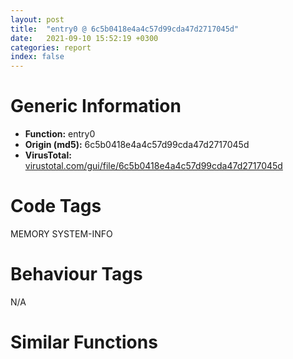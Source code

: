 ```yaml
---
layout: post
title:  "entry0 @ 6c5b0418e4a4c57d99cda47d2717045d"
date:   2021-09-10 15:52:19 +0300
categories: report
index: false
---
```


# Generic Information
- **Function:** entry0
- **Origin (md5):** 6c5b0418e4a4c57d99cda47d2717045d
- **VirusTotal:** [virustotal.com/gui/file/6c5b0418e4a4c57d99cda47d2717045d][virustotal_ref]

# Code Tags
<span class="tag" id="MEMORY">MEMORY</span>
<span class="tag" id="SYSTEM-INFO">SYSTEM-INFO</span>


# Behaviour Tags
<span class="bhv-tag" id="na">N/A</span>

# Similar Functions
<script type="text/javascript" src="https://www.gstatic.com/charts/loader.js"></script>
<script type="text/javascript">

    google.charts.load('current', {'packages':['corechart']});
    google.charts.setOnLoadCallback(drawChart);

    function drawChart() {
    var data = new google.visualization.DataTable();
        data.addColumn('number', 'X');
        data.addColumn('number', 'Y');
        data.addColumn({type: 'string', role: 'tooltip', 'p': {'html': true}});
        data.addColumn({'type': 'string', 'role': 'style'});
        
        data.addRows([
    [31.463544845581055, -50.70083999633789, '<b><a href="/report/entry0@6c5b0418e4a4c57d99cda47d2717045d">entry0</a><br>@6c5b0418e4a4c57d99cda47d2717045d</b><br>push 0x60<br>push 0x435240<br>call fcn.004107bc<br>and dword[ebp-4], 0<br>lea eax, [ebp-0x70]<br>push eax<br>call dword[sym.imp.KERNEL32.dll_GetStartupInfoW]<br>mov dword[ebp-4], 0xfffffffe<br>mov edi, 0x94<br>push edi<br>push 0<br>mov ebx, dword[sym.imp.KERNEL32.dll_GetProcessHeap]<br>call ebx<br>push eax<br>call dword[sym.imp.KERNEL32.dll_HeapAlloc]<br>mov esi, eax<br>test esi, esi<br>jne 0x40dc45<br>push 0x12<br>call fcn.0040db95<br>pop ecx<br>jmp 0x40ddce<br>mov dword[esi], edi<br>push esi<br>call dword[sym.imp.KERNEL32.dll_GetVersionExA]<br>push esi<br>push 0<br>test eax, eax<br>jne 0x40dc63<br>call ebx<br>push eax<br>call dword[sym.imp.KERNEL32.dll_HeapFree]<br>jmp 0x40ddce<br>mov eax, dword[esi+0x10]<br>mov dword[ebp-0x20], eax<br>mov eax, dword[esi+4]<br>mov dword[ebp-0x24], eax<br>mov eax, dword[esi+8]<br>mov dword[ebp-0x28], eax<br>mov edi, dword[esi+0xc]<br>and edi, 0x7fff<br>call ebx<br>push eax<br>call dword[sym.imp.KERNEL32.dll_HeapFree]<br>mov esi, dword[ebp-0x20]<br>cmp esi, 2<br>je 0x40dc95<br>or edi, 0x8000<br>mov ecx, dword[ebp-0x24]<br>mov eax, ecx<br>shl eax, 8<br>mov edx, dword[ebp-0x28]<br>add eax, edx<br>mov dword[0x439420], esi<br>mov dword[0x439428], eax<br>mov dword[0x43942c], ecx<br>mov dword[0x439430], edx<br>mov dword[0x439424], edi<br>call fcn.0040dbb9<br>mov dword[ebp-0x20], eax<br>xor ebx, ebx<br>inc ebx<br>push ebx<br>call fcn.00413774<br>pop ecx<br>test eax, eax<br>jne 0x40dcdd<br>push 0x1c<br>call fcn.0040db95<br>pop ecx<br>call fcn.0040f568<br>test eax, eax<br>jne 0x40dcee<br>push 0x10<br>call fcn.0040db95<br>pop ecx<br>call fcn.0041a160<br>mov dword[ebp-4], ebx<br>call fcn.00414bca<br>test eax, eax<br>jge 0x40dd07<br>push 0x1b<br>call fcn.00412757<br>pop ecx<br>call fcn.0041a0c1<br>mov dword[0x43adcc], eax<br>call fcn.00419f60<br>mov dword[0x439088], eax<br>call fcn.00419eb5<br>test eax, eax<br>jge 0x40dd2c<br>push 8<br>call fcn.00412757<br>pop ecx<br>call fcn.00419c8f<br>test eax, eax<br>jge 0x40dd3d<br>push 9<br>call fcn.00412757<br>pop ecx<br>push ebx<br>call fcn.00412873<br>pop ecx<br>test eax, eax<br>je 0x40dd4f<br>push eax<br>call fcn.00412757<br>pop ecx<br>call fcn.00419c49<br>test byte[ebp-0x44], bl<br>je 0x40dd5f<br>movzx ecx, word[ebp-0x40]<br>jmp 0x40dd62<br>push 0xa<br>pop ecx<br>push ecx<br>push eax<br>push 0<br>push 0x400000<br>call main<br>mov dword[ebp-0x1c], eax<br>cmp dword[ebp-0x20], 0<br>jne 0x40dd7f<br>push eax<br>call fcn.004129e7<br>call fcn.00412a09<br>jmp 0x40ddb4<br>mov dword[ebp-4], 0xfffffffe<br>mov eax, dword[ebp-0x1c]<br>jmp 0x40ddd3<br>mov eax, 0xff<br>call fcn.00410801<br>ret <br>call fcn.0041a1a8<br>jmp 0x40dbfa<br><eoc> ', 'point { fill-color: #e0440e; }'],
[-154.21778869628906, 81.44380950927734, '<b><a href="/report/entry0@e38ba004520fa1a86a35b63e8d5843ef">entry0</a><br>@e38ba004520fa1a86a35b63e8d5843ef</b><br>push 0x60<br>push 0x40b480<br>call fcn.004037c4<br>and dword[ebp-4], 0<br>lea eax, [ebp-0x70]<br>push eax<br>call dword[sym.imp.KERNEL32.dll_GetStartupInfoA]<br>mov dword[ebp-4], 0xfffffffe<br>mov edi, 0x94<br>push edi<br>push 0<br>mov ebx, dword[sym.imp.KERNEL32.dll_GetProcessHeap]<br>call ebx<br>push eax<br>call dword[sym.imp.KERNEL32.dll_HeapAlloc]<br>mov esi, eax<br>test esi, esi<br>jne 0x401303<br>push 0x12<br>call fcn.00401253<br>pop ecx<br>jmp 0x40148d<br>mov dword[esi], edi<br>push esi<br>call dword[sym.imp.KERNEL32.dll_GetVersionExA]<br>push esi<br>push 0<br>test eax, eax<br>jne 0x401321<br>call ebx<br>push eax<br>call dword[sym.imp.KERNEL32.dll_HeapFree]<br>jmp 0x40148d<br>mov eax, dword[esi+0x10]<br>mov dword[ebp-0x20], eax<br>mov eax, dword[esi+4]<br>mov dword[ebp-0x24], eax<br>mov eax, dword[esi+8]<br>mov dword[ebp-0x28], eax<br>mov edi, dword[esi+0xc]<br>and edi, 0x7fff<br>call ebx<br>push eax<br>call dword[sym.imp.KERNEL32.dll_HeapFree]<br>mov esi, dword[ebp-0x20]<br>cmp esi, 2<br>je 0x401353<br>or edi, 0x8000<br>mov ecx, dword[ebp-0x24]<br>mov eax, ecx<br>shl eax, 8<br>mov edx, dword[ebp-0x28]<br>add eax, edx<br>mov dword[0x40d29c], esi<br>mov dword[0x40d2a4], eax<br>mov dword[0x40d2a8], ecx<br>mov dword[0x40d2ac], edx<br>mov dword[0x40d2a0], edi<br>call fcn.00401277<br>mov dword[ebp-0x20], eax<br>xor ebx, ebx<br>inc ebx<br>push ebx<br>call fcn.00403767<br>pop ecx<br>test eax, eax<br>jne 0x40139b<br>push 0x1c<br>call fcn.00401253<br>pop ecx<br>call fcn.00403588<br>test eax, eax<br>jne 0x4013ac<br>push 0x10<br>call fcn.00401253<br>pop ecx<br>call fcn.00403191<br>mov dword[ebp-4], ebx<br>call fcn.00402f51<br>test eax, eax<br>jge 0x4013c5<br>push 0x1b<br>call fcn.00402442<br>pop ecx<br>call dword[sym.imp.KERNEL32.dll_GetCommandLineA]<br>mov dword[0x40eb38], eax<br>call fcn.00402e1c<br>mov dword[0x40cf60], eax<br>call fcn.00402d63<br>test eax, eax<br>jge 0x4013eb<br>push 8<br>call fcn.00402442<br>pop ecx<br>call fcn.00402af0<br>test eax, eax<br>jge 0x4013fc<br>push 9<br>call fcn.00402442<br>pop ecx<br>push ebx<br>call fcn.0040255e<br>pop ecx<br>test eax, eax<br>je 0x40140e<br>push eax<br>call fcn.00402442<br>pop ecx<br>call fcn.00402a93<br>test byte[ebp-0x44], bl<br>je 0x40141e<br>movzx ecx, word[ebp-0x40]<br>jmp 0x401421<br>push 0xa<br>pop ecx<br>push ecx<br>push eax<br>push 0<br>push 0x400000<br>call main<br>mov dword[ebp-0x1c], eax<br>cmp dword[ebp-0x20], 0<br>jne 0x40143e<br>push eax<br>call fcn.004026be<br>call fcn.004026e0<br>jmp 0x401473<br>mov dword[ebp-4], 0xfffffffe<br>mov eax, dword[ebp-0x1c]<br>jmp 0x401492<br>mov eax, 0xff<br>call fcn.00403809<br>ret <br>call fcn.004039b6<br>jmp 0x4012b8<br><eoc> ', 'null'],
[-105.26805877685547, -41.25066375732422, '<b><a href="/report/entry0@de21a548b66aa6c0b17491b6a31e14fa">entry0</a><br>@de21a548b66aa6c0b17491b6a31e14fa</b><br>push 0x60<br>push 0x446f40<br>call fcn.0040fac8<br>and dword[ebp-4], 0<br>lea eax, [ebp-0x70]<br>push eax<br>call dword[sym.imp.KERNEL32.dll_GetStartupInfoA]<br>mov dword[ebp-4], 0xfffffffe<br>mov edi, 0x94<br>push edi<br>push 0<br>mov ebx, dword[sym.imp.KERNEL32.dll_GetProcessHeap]<br>call ebx<br>push eax<br>call dword[sym.imp.KERNEL32.dll_HeapAlloc]<br>mov esi, eax<br>test esi, esi<br>jne 0x40f926<br>push 0x12<br>call fcn.0040f876<br>pop ecx<br>jmp 0x40fab0<br>mov dword[esi], edi<br>push esi<br>call dword[sym.imp.KERNEL32.dll_GetVersionExA]<br>push esi<br>push 0<br>test eax, eax<br>jne 0x40f944<br>call ebx<br>push eax<br>call dword[sym.imp.KERNEL32.dll_HeapFree]<br>jmp 0x40fab0<br>mov eax, dword[esi+0x10]<br>mov dword[ebp-0x20], eax<br>mov eax, dword[esi+4]<br>mov dword[ebp-0x24], eax<br>mov eax, dword[esi+8]<br>mov dword[ebp-0x28], eax<br>mov edi, dword[esi+0xc]<br>and edi, 0x7fff<br>call ebx<br>push eax<br>call dword[sym.imp.KERNEL32.dll_HeapFree]<br>mov esi, dword[ebp-0x20]<br>cmp esi, 2<br>je 0x40f976<br>or edi, 0x8000<br>mov ecx, dword[ebp-0x24]<br>mov eax, ecx<br>shl eax, 8<br>mov edx, dword[ebp-0x28]<br>add eax, edx<br>mov dword[0x449de0], esi<br>mov dword[0x449de8], eax<br>mov dword[0x449dec], ecx<br>mov dword[0x449df0], edx<br>mov dword[0x449de4], edi<br>call fcn.0040f89a<br>mov dword[ebp-0x20], eax<br>xor ebx, ebx<br>inc ebx<br>push ebx<br>call fcn.0041435e<br>pop ecx<br>test eax, eax<br>jne 0x40f9be<br>push 0x1c<br>call fcn.0040f876<br>pop ecx<br>call fcn.00411c6f<br>test eax, eax<br>jne 0x40f9cf<br>push 0x10<br>call fcn.0040f876<br>pop ecx<br>call fcn.00420a7f<br>mov dword[ebp-4], ebx<br>call fcn.004207f3<br>test eax, eax<br>jge 0x40f9e8<br>push 0x1b<br>call fcn.00419eb2<br>pop ecx<br>call dword[sym.imp.KERNEL32.dll_GetCommandLineA]<br>mov dword[0x44b8c4], eax<br>call fcn.004206be<br>mov dword[0x4498e0], eax<br>call fcn.00420605<br>test eax, eax<br>jge 0x40fa0e<br>push 8<br>call fcn.00419eb2<br>pop ecx<br>call fcn.00420388<br>test eax, eax<br>jge 0x40fa1f<br>push 9<br>call fcn.00419eb2<br>pop ecx<br>push ebx<br>call fcn.0041a0f0<br>pop ecx<br>test eax, eax<br>je 0x40fa31<br>push eax<br>call fcn.00419eb2<br>pop ecx<br>call fcn.0042032b<br>test byte[ebp-0x44], bl<br>je 0x40fa41<br>movzx ecx, word[ebp-0x40]<br>jmp 0x40fa44<br>push 0xa<br>pop ecx<br>push ecx<br>push eax<br>push 0<br>push 0x400000<br>call fcn.0040161d<br>mov dword[ebp-0x1c], eax<br>cmp dword[ebp-0x20], 0<br>jne 0x40fa61<br>push eax<br>call fcn.0041a264<br>call fcn.0041a286<br>jmp 0x40fa96<br>mov dword[ebp-4], 0xfffffffe<br>mov eax, dword[ebp-0x1c]<br>jmp 0x40fab5<br>mov eax, 0xff<br>call fcn.0040fb0d<br>ret <br>call fcn.00420ac7<br>jmp 0x40f8db<br><eoc> ', 'null'],
[-61.527591705322266, 182.40606689453125, '<b><a href="/report/entry0@46f6c2adf1fd4d1453ed312ca79dd9bf">entry0</a><br>@46f6c2adf1fd4d1453ed312ca79dd9bf</b><br>push 0x60<br>push 0x446cd0<br>call fcn.00438260<br>and dword[ebp-4], 0<br>lea eax, [ebp-0x70]<br>push eax<br>call dword[sym.imp.KERNEL32.dll_GetStartupInfoA]<br>mov dword[ebp-4], 0xfffffffe<br>mov edi, 0x94<br>push edi<br>push 0<br>mov ebx, dword[sym.imp.KERNEL32.dll_GetProcessHeap]<br>call ebx<br>push eax<br>call dword[sym.imp.KERNEL32.dll_HeapAlloc]<br>mov esi, eax<br>test esi, esi<br>jne 0x436911<br>push 0x12<br>call fcn.00436861<br>pop ecx<br>jmp 0x436a9b<br>mov dword[esi], edi<br>push esi<br>call dword[sym.imp.KERNEL32.dll_GetVersionExA]<br>push esi<br>push 0<br>test eax, eax<br>jne 0x43692f<br>call ebx<br>push eax<br>call dword[sym.imp.KERNEL32.dll_HeapFree]<br>jmp 0x436a9b<br>mov eax, dword[esi+0x10]<br>mov dword[ebp-0x20], eax<br>mov eax, dword[esi+4]<br>mov dword[ebp-0x24], eax<br>mov eax, dword[esi+8]<br>mov dword[ebp-0x28], eax<br>mov edi, dword[esi+0xc]<br>and edi, 0x7fff<br>call ebx<br>push eax<br>call dword[sym.imp.KERNEL32.dll_HeapFree]<br>mov esi, dword[ebp-0x20]<br>cmp esi, 2<br>je 0x436961<br>or edi, 0x8000<br>mov ecx, dword[ebp-0x24]<br>mov eax, ecx<br>shl eax, 8<br>mov edx, dword[ebp-0x28]<br>add eax, edx<br>mov dword[0x449a18], esi<br>mov dword[0x449a20], eax<br>mov dword[0x449a24], ecx<br>mov dword[0x449a28], edx<br>mov dword[0x449a1c], edi<br>call fcn.00436885<br>mov dword[ebp-0x20], eax<br>xor ebx, ebx<br>inc ebx<br>push ebx<br>call fcn.00438189<br>pop ecx<br>test eax, eax<br>jne 0x4369a9<br>push 0x1c<br>call fcn.00436861<br>pop ecx<br>call fcn.00437faa<br>test eax, eax<br>jne 0x4369ba<br>push 0x10<br>call fcn.00436861<br>pop ecx<br>call fcn.00437b0a<br>mov dword[ebp-4], ebx<br>call fcn.0043787e<br>test eax, eax<br>jge 0x4369d3<br>push 0x1b<br>call fcn.00436bb4<br>pop ecx<br>call dword[sym.imp.KERNEL32.dll_GetCommandLineA]<br>mov dword[0x44a2b8], eax<br>call fcn.00437749<br>mov dword[0x4496e4], eax<br>call fcn.00437690<br>test eax, eax<br>jge 0x4369f9<br>push 8<br>call fcn.00436bb4<br>pop ecx<br>call fcn.00437413<br>test eax, eax<br>jge 0x436a0a<br>push 9<br>call fcn.00436bb4<br>pop ecx<br>push ebx<br>call fcn.00436df2<br>pop ecx<br>test eax, eax<br>je 0x436a1c<br>push eax<br>call fcn.00436bb4<br>pop ecx<br>call fcn.004373b6<br>test byte[ebp-0x44], bl<br>je 0x436a2c<br>movzx ecx, word[ebp-0x40]<br>jmp 0x436a2f<br>push 0xa<br>pop ecx<br>push ecx<br>push eax<br>push 0<br>push 0x400000<br>call main<br>mov dword[ebp-0x1c], eax<br>cmp dword[ebp-0x20], 0<br>jne 0x436a4c<br>push eax<br>call fcn.00436f52<br>call fcn.00436f74<br>jmp 0x436a81<br>mov dword[ebp-4], 0xfffffffe<br>mov eax, dword[ebp-0x1c]<br>jmp 0x436aa0<br>mov eax, 0xff<br>call fcn.004382a5<br>ret <br>call fcn.00438486<br>jmp 0x4368c6<br><eoc> ', 'null'],
[24.428815841674805, 81.59456634521484, '<b><a href="/report/entry0@7b00dd8f2abf54a73bfb09681334ff78">entry0</a><br>@7b00dd8f2abf54a73bfb09681334ff78</b><br>push 0x60<br>push 0x461e28<br>call fcn.0043968c<br>and dword[ebp-4], 0<br>lea eax, [ebp-0x70]<br>push eax<br>call dword[sym.imp.KERNEL32.dll_GetStartupInfoA]<br>mov dword[ebp-4], 0xfffffffe<br>mov edi, 0x94<br>push edi<br>push 0<br>mov ebx, dword[sym.imp.KERNEL32.dll_GetProcessHeap]<br>call ebx<br>push eax<br>call dword[sym.imp.KERNEL32.dll_HeapAlloc]<br>mov esi, eax<br>test esi, esi<br>jne 0x437600<br>push 0x12<br>call fcn.00437550<br>pop ecx<br>jmp 0x43778a<br>mov dword[esi], edi<br>push esi<br>call dword[sym.imp.KERNEL32.dll_GetVersionExA]<br>push esi<br>push 0<br>test eax, eax<br>jne 0x43761e<br>call ebx<br>push eax<br>call dword[sym.imp.KERNEL32.dll_HeapFree]<br>jmp 0x43778a<br>mov eax, dword[esi+0x10]<br>mov dword[ebp-0x20], eax<br>mov eax, dword[esi+4]<br>mov dword[ebp-0x24], eax<br>mov eax, dword[esi+8]<br>mov dword[ebp-0x28], eax<br>mov edi, dword[esi+0xc]<br>and edi, 0x7fff<br>call ebx<br>push eax<br>call dword[sym.imp.KERNEL32.dll_HeapFree]<br>mov esi, dword[ebp-0x20]<br>cmp esi, 2<br>je 0x437650<br>or edi, 0x8000<br>mov ecx, dword[ebp-0x24]<br>mov eax, ecx<br>shl eax, 8<br>mov edx, dword[ebp-0x28]<br>add eax, edx<br>mov dword[0x46a8ec], esi<br>mov dword[0x46a8f4], eax<br>mov dword[0x46a8f8], ecx<br>mov dword[0x46a8fc], edx<br>mov dword[0x46a8f0], edi<br>call fcn.00437574<br>mov dword[ebp-0x20], eax<br>xor ebx, ebx<br>inc ebx<br>push ebx<br>call fcn.0043b879<br>pop ecx<br>test eax, eax<br>jne 0x437698<br>push 0x1c<br>call fcn.00437550<br>pop ecx<br>call fcn.0043c8f7<br>test eax, eax<br>jne 0x4376a9<br>push 0x10<br>call fcn.00437550<br>pop ecx<br>call fcn.00444627<br>mov dword[ebp-4], ebx<br>call fcn.004425ae<br>test eax, eax<br>jge 0x4376c2<br>push 0x1b<br>call fcn.00438f0b<br>pop ecx<br>call dword[sym.imp.KERNEL32.dll_GetCommandLineA]<br>mov dword[0x46c6c4], eax<br>call fcn.004444f2<br>mov dword[0x46a8dc], eax<br>call fcn.00444439<br>test eax, eax<br>jge 0x4376e8<br>push 8<br>call fcn.00438f0b<br>pop ecx<br>call fcn.004441c6<br>test eax, eax<br>jge 0x4376f9<br>push 9<br>call fcn.00438f0b<br>pop ecx<br>push ebx<br>call fcn.00439027<br>pop ecx<br>test eax, eax<br>je 0x43770b<br>push eax<br>call fcn.00438f0b<br>pop ecx<br>call fcn.00444169<br>test byte[ebp-0x44], bl<br>je 0x43771b<br>movzx ecx, word[ebp-0x40]<br>jmp 0x43771e<br>push 0xa<br>pop ecx<br>push ecx<br>push eax<br>push 0<br>push 0x400000<br>call fcn.0044f3f8<br>mov dword[ebp-0x1c], eax<br>cmp dword[ebp-0x20], 0<br>jne 0x43773b<br>push eax<br>call fcn.0043919b<br>call fcn.004391bd<br>jmp 0x437770<br>mov dword[ebp-4], 0xfffffffe<br>mov eax, dword[ebp-0x1c]<br>jmp 0x43778f<br>mov eax, 0xff<br>call fcn.004396d1<br>ret <br>call fcn.0044466f<br>jmp 0x4375b5<br><eoc> ', 'null'],

        ]);

    var options = {
        title: 'Similarity Plot',
        legend: 'none',
        colors: ['#dedbd9', '#e6693e', '#ec8f6e', '#f3b49f', '#f6c7b6'],
        tooltip: {isHtml: true, trigger: 'both'},
        explorer: {
        actions: ["dragToZoom", "rightClickToReset"],
        },
        chartArea: {
        width: '80%',
        height: '80%'
        },
        width: '100%',
        height: '100%'
    };

    var chart = new google.visualization.ScatterChart(document.getElementById('chart_div'));

    chart.draw(data, options);
    }
    
</script>


<div id="chart_div" style="width: 100%px; height: 100%;"></div>

# Disassembled Code
{% highlight nasm %}

push 0x60
push 0x435240
call fcn.004107bc
and dword[ebp-4], 0
lea eax, [ebp-0x70]
push eax
call dword[sym.imp.KERNEL32.dll_GetStartupInfoW]
mov dword[ebp-4], 0xfffffffe
mov edi, 0x94
push edi
push 0
mov ebx, dword[sym.imp.KERNEL32.dll_GetProcessHeap]
call ebx
push eax
call dword[sym.imp.KERNEL32.dll_HeapAlloc]
mov esi, eax
test esi, esi
jne 0x40dc45
push 0x12
call fcn.0040db95
pop ecx
jmp 0x40ddce
mov dword[esi], edi
push esi
call dword[sym.imp.KERNEL32.dll_GetVersionExA]
push esi
push 0
test eax, eax
jne 0x40dc63
call ebx
push eax
call dword[sym.imp.KERNEL32.dll_HeapFree]
jmp 0x40ddce
mov eax, dword[esi+0x10]
mov dword[ebp-0x20], eax
mov eax, dword[esi+4]
mov dword[ebp-0x24], eax
mov eax, dword[esi+8]
mov dword[ebp-0x28], eax
mov edi, dword[esi+0xc]
and edi, 0x7fff
call ebx
push eax
call dword[sym.imp.KERNEL32.dll_HeapFree]
mov esi, dword[ebp-0x20]
cmp esi, 2
je 0x40dc95
or edi, 0x8000
mov ecx, dword[ebp-0x24]
mov eax, ecx
shl eax, 8
mov edx, dword[ebp-0x28]
add eax, edx
mov dword[0x439420], esi
mov dword[0x439428], eax
mov dword[0x43942c], ecx
mov dword[0x439430], edx
mov dword[0x439424], edi
call fcn.0040dbb9
mov dword[ebp-0x20], eax
xor ebx, ebx
inc ebx
push ebx
call fcn.00413774
pop ecx
test eax, eax
jne 0x40dcdd
push 0x1c
call fcn.0040db95
pop ecx
call fcn.0040f568
test eax, eax
jne 0x40dcee
push 0x10
call fcn.0040db95
pop ecx
call fcn.0041a160
mov dword[ebp-4], ebx
call fcn.00414bca
test eax, eax
jge 0x40dd07
push 0x1b
call fcn.00412757
pop ecx
call fcn.0041a0c1
mov dword[0x43adcc], eax
call fcn.00419f60
mov dword[0x439088], eax
call fcn.00419eb5
test eax, eax
jge 0x40dd2c
push 8
call fcn.00412757
pop ecx
call fcn.00419c8f
test eax, eax
jge 0x40dd3d
push 9
call fcn.00412757
pop ecx
push ebx
call fcn.00412873
pop ecx
test eax, eax
je 0x40dd4f
push eax
call fcn.00412757
pop ecx
call fcn.00419c49
test byte[ebp-0x44], bl
je 0x40dd5f
movzx ecx, word[ebp-0x40]
jmp 0x40dd62
push 0xa
pop ecx
push ecx
push eax
push 0
push 0x400000
call main
mov dword[ebp-0x1c], eax
cmp dword[ebp-0x20], 0
jne 0x40dd7f
push eax
call fcn.004129e7
call fcn.00412a09
jmp 0x40ddb4
mov dword[ebp-4], 0xfffffffe
mov eax, dword[ebp-0x1c]
jmp 0x40ddd3
mov eax, 0xff
call fcn.00410801
ret
call fcn.0041a1a8
jmp 0x40dbfa

{% endhighlight %}

[virustotal_ref]: https://www.virustotal.com/gui/file/6c5b0418e4a4c57d99cda47d2717045d